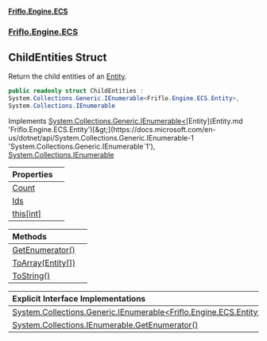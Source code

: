 #### [Friflo.Engine.ECS](index.md 'index')
### [Friflo.Engine.ECS](Friflo.Engine.ECS.md 'Friflo.Engine.ECS')

## ChildEntities Struct

Return the child entities of an [Entity](Entity.md 'Friflo.Engine.ECS.Entity').

```csharp
public readonly struct ChildEntities :
System.Collections.Generic.IEnumerable<Friflo.Engine.ECS.Entity>,
System.Collections.IEnumerable
```

Implements [System.Collections.Generic.IEnumerable&lt;](https://docs.microsoft.com/en-us/dotnet/api/System.Collections.Generic.IEnumerable-1 'System.Collections.Generic.IEnumerable`1')[Entity](Entity.md 'Friflo.Engine.ECS.Entity')[&gt;](https://docs.microsoft.com/en-us/dotnet/api/System.Collections.Generic.IEnumerable-1 'System.Collections.Generic.IEnumerable`1'), [System.Collections.IEnumerable](https://docs.microsoft.com/en-us/dotnet/api/System.Collections.IEnumerable 'System.Collections.IEnumerable')

| Properties | |
| :--- | :--- |
| [Count](ChildEntities.Count.md 'Friflo.Engine.ECS.ChildEntities.Count') | |
| [Ids](ChildEntities.Ids.md 'Friflo.Engine.ECS.ChildEntities.Ids') | |
| [this[int]](ChildEntities.this[int].md 'Friflo.Engine.ECS.ChildEntities.this[int]') | |

| Methods | |
| :--- | :--- |
| [GetEnumerator()](ChildEntities.GetEnumerator().md 'Friflo.Engine.ECS.ChildEntities.GetEnumerator()') | |
| [ToArray(Entity[])](ChildEntities.ToArray(Entity[]).md 'Friflo.Engine.ECS.ChildEntities.ToArray(Friflo.Engine.ECS.Entity[])') | |
| [ToString()](ChildEntities.ToString().md 'Friflo.Engine.ECS.ChildEntities.ToString()') | |

| Explicit Interface Implementations | |
| :--- | :--- |
| [System.Collections.Generic.IEnumerable&lt;Friflo.Engine.ECS.Entity&gt;.GetEnumerator()](ChildEntities.System.Collections.Generic.IEnumerable_Friflo.Engine.ECS.Entity_.GetEnumerator().md 'Friflo.Engine.ECS.ChildEntities.System.Collections.Generic.IEnumerable<Friflo.Engine.ECS.Entity>.GetEnumerator()') | |
| [System.Collections.IEnumerable.GetEnumerator()](ChildEntities.System.Collections.IEnumerable.GetEnumerator().md 'Friflo.Engine.ECS.ChildEntities.System.Collections.IEnumerable.GetEnumerator()') | |
